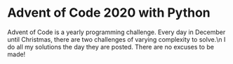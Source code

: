 # Advent of Code 2020 with Python
Advent of Code is a yearly programming challenge. Every day in December until Christmas, there are two challenges of varying complexity to solve.\n
I do all my solutions the day they are posted. There are no excuses to be made!
